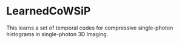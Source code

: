 # LearnedCoWSiP

This learns a set of temporal codes for compressive single-photon histograms in single-photon 3D Imaging. 
